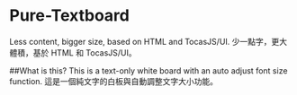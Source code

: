 Pure-Textboard
==============


Less content, bigger size, based on HTML and TocasJS/UI.
少一點字，更大體積，基於 HTML 和 TocasJS/UI。

##What is this?
This is a text-only white board with an auto adjust font size function.
這是一個純文字的白板與自動調整文字大小功能。
